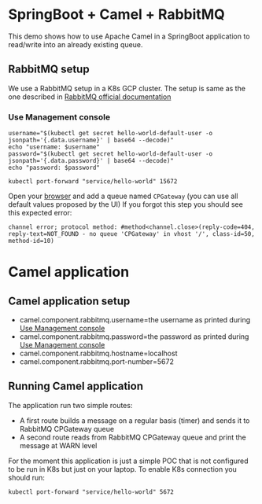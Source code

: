 # SpringBoot + Camel + RabbitMQ
This demo shows how to use Apache Camel in a SpringBoot application to read/write into an already existing queue.
## RabbitMQ setup
We use a RabbitMQ setup in a K8s GCP cluster. The setup is same as the one described in [RabbitMQ official documentation](https://www.rabbitmq.com/kubernetes/operator/quickstart-operator.html)

### Use Management console

```
username="$(kubectl get secret hello-world-default-user -o jsonpath='{.data.username}' | base64 --decode)"
echo "username: $username"
password="$(kubectl get secret hello-world-default-user -o jsonpath='{.data.password}' | base64 --decode)"
echo "password: $password"

kubectl port-forward "service/hello-world" 15672
```

Open your [browser](http://localhost:15672/) and add a queue named `CPGateway` (you can use all default values proposed by the UI)
If you forgot this step you should see this expected error: 

`channel error; protocol method: #method<channel.close>(reply-code=404, reply-text=NOT_FOUND - no queue 'CPGateway' in vhost '/', class-id=50, method-id=10)`

# Camel application
## Camel application setup
* camel.component.rabbitmq.username=the username as printed during [Use Management console](#use-management-console)
* camel.component.rabbitmq.password=the password as printed during [Use Management console](#use-management-console)
* camel.component.rabbitmq.hostname=localhost
* camel.component.rabbitmq.port-number=5672

## Running Camel application
The application run two simple routes:
* A first route builds a message on a regular basis (timer) and sends it to RabbitMQ CPGateway queue
* A second route reads from RabbitMQ CPGateway queue and print the message at WARN level

For the moment this application is just a simple POC that is not configured to be run in K8s but just on your laptop. To enable K8s connection you should run:

`kubectl port-forward "service/hello-world" 5672`
